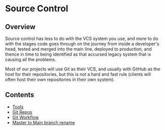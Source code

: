 # Source Control
## Overview
Source control has less to do with the VCS system you use, and more to do with the stages code goes through on the journey from inside a developer's head, tested and merged into the main line, deployed to production, and thence in time to being identified as that accursed legacy system that is causing all the problems.

Most of our projects will use Git as their VCS, and usually with GitHub as the host for their repositories, but this is not a hard and fast rule (clients will often host their own repositories in their own system).

## Contents
- [Tools](/docs/develop/source-control-tools)
- [Git Repos](/docs/develop/source-control-repos)
- [Git Workflow](/docs/develop/source-control-workflows)
- [Master to Main branch rename](/docs/develop/source-control-master-main)